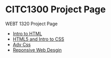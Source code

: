 # CITC1300 Project Page 

WEBT 1320 Project Page



<ul>
<li><a href="intro_to_html/index.html" target="_blank">Intro to HTML</a></li>
<li><a href="html5_intro_to_css/index.html" target="_blank">HTML5 and Intro to CSS</a></li>
<li><a href="adv_css/Histroy.html" target="_blank">Adv Css</a></li>
<li><a href="responsive/Histroy.html" target="_blank">Reponsive Web Desgin</a></li>







